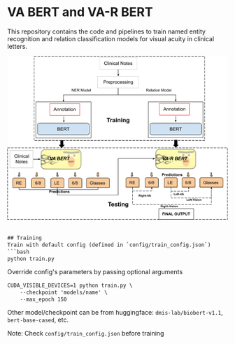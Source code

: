 # VA BERT and VA-R BERT

This repository contains the code and pipelines to train named entity recognition and relation classification models for visual acuity in clinical letters.

<p align="center">
  <img src="./assets/pipeline.png" width="800" />
</p>


```

## Training
Train with default config (defined in `config/train_config.json`)
```bash
python train.py
```

Override config's parameters by passing optional arguments
```
CUDA_VISIBLE_DEVICES=1 python train.py \
	--checkpoint 'models/name' \
	--max_epoch 150 
```

Other model/checkpoint can be from huggingface: `dmis-lab/biobert-v1.1`, `bert-base-cased`, etc.

Note: Check `config/train_config.json` before training

